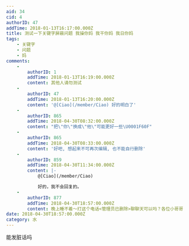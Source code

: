 ```yaml
---
aid: 34
cid: 4
authorID: 47
addTime: 2018-01-13T16:17:00.000Z
title: 测试一下关键字屏蔽问题 我操你妈 我干你妈 我日你妈
tags:
    - 关键字
    - 问题
    - 妈
comments:
    -
        authorID: 1
        addTime: 2018-01-13T16:19:00.000Z
        content: 其他人请勿测试
    -
        authorID: 47
        addTime: 2018-01-13T16:20:00.000Z
        content: '@[Ciao](/member/Ciao) 好的明白了'
    -
        authorID: 865
        addTime: 2018-04-30T08:32:00.000Z
        content: "把\"你\"换成\"他\"可能更好一些\U0001F60F"
    -
        authorID: 865
        addTime: 2018-04-30T08:33:00.000Z
        content: '好吧, 想起来不可再次编辑, 也不能自行删除'
    -
        authorID: 859
        addTime: 2018-04-30T11:34:00.000Z
        content: |-
            @[Ciao](/member/Ciao)

            好的，我不会回复的。
    -
        authorID: 877
        addTime: 2018-04-30T18:57:00.000Z
        content: 晚上睡不着～打这个电话<管理员已删除>‬聊聊天可以吗？各位小哥哥
date: 2018-04-30T18:57:00.000Z
category: 水
---
```


能发脏话吗
